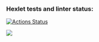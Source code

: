 ### Hexlet tests and linter status:
[![Actions Status](https://github.com/Fanayzam/python-project-49/workflows/hexlet-check/badge.svg)](https://github.com/Fanayzam/python-project-49/actions)

<a href="https://codeclimate.com/github/Fanayzam/python-project-49/maintainability"><img src="https://api.codeclimate.com/v1/badges/493dbf6eddb66ebca098/maintainability" /></a>
